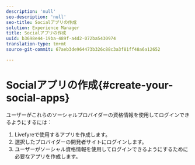 ```yaml
---
description: 'null'
seo-description: 'null'
seo-title: Socialアプリの作成
solution: Experience Manager
title: Socialアプリの作成
uuid: b3698e44-19ba-489f-a4d2-072ba5430974
translation-type: tm+mt
source-git-commit: 67aeb3de964473b326c88c3a3f81ff48a6a12652

---
```



# Socialアプリの作成{#create-your-social-apps}

ユーザーがこれらのソーシャルプロバイダーの資格情報を使用してログインできるようにするには：

1. Livefyreで使用するアプリを作成します。
1. 選択したプロバイダーの開発者サイトにログインします。
1. ユーザーがソーシャル資格情報を使用してログインできるようにするために必要なアプリを作成します。
